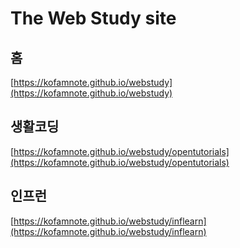 The Web Study site
=============================================


홈
--------
[https://kofamnote.github.io/webstudy](https://kofamnote.github.io/webstudy)

생활코딩
--------
[https://kofamnote.github.io/webstudy/opentutorials](https://kofamnote.github.io/webstudy/opentutorials)

인프런
--------
[https://kofamnote.github.io/webstudy/inflearn](https://kofamnote.github.io/webstudy/inflearn)